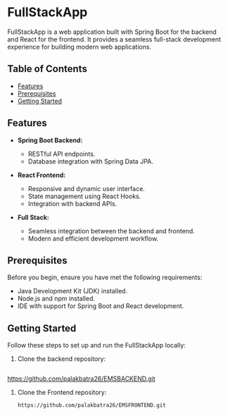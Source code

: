 # FullStackApp

FullStackApp is a web application built with Spring Boot for the backend and React for the frontend. It provides a seamless full-stack development experience for building modern web applications.

## Table of Contents

- [Features](#features)
- [Prerequisites](#prerequisites)
- [Getting Started](#getting-started)

## Features

- **Spring Boot Backend:**
  - RESTful API endpoints.
  - Database integration with Spring Data JPA.

- **React Frontend:**
  - Responsive and dynamic user interface.
  - State management using React Hooks.
  - Integration with backend APIs.

- **Full Stack:**
  - Seamless integration between the backend and frontend.
  - Modern and efficient development workflow.

## Prerequisites

Before you begin, ensure you have met the following requirements:

- Java Development Kit (JDK) installed.
- Node.js and npm installed.
- IDE with support for Spring Boot and React development.

## Getting Started

Follow these steps to set up and run the FullStackApp locally:

1. Clone the backend repository:

   ```bash
https://github.com/palakbatra26/EMSBACKEND.git

1. Clone the Frontend repository:

   ```bash
   https://github.com/palakbatra26/EMSFRONTEND.git

